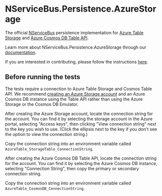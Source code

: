 # NServiceBus.Persistence.AzureStorage
The official [NServiceBus](https://github.com/Particular/NServiceBus) persistence implementation for [Azure Table Storage](https://azure.microsoft.com/en-us/services/storage/tables/) and [Azure Cosmos DB Table API](https://docs.microsoft.com/en-us/azure/cosmos-db/table-support/).

Learn more about NServiceBus.Persistence.AzureStorage through our [documentation](http://docs.particular.net/nservicebus/azure-storage-persistence/).

If you are interested in contributing, please follow the instructions [here](https://github.com/Particular/NServiceBus/blob/develop/CONTRIBUTING.md).

## Before running the tests

The tests require a connection to Azure Table Storage and Cosmos Table API. We recommend [creating an Azure Storage account](https://azure.microsoft.com/en-us/documentation/services/storage/) and an Azure Cosmos DB instance using the Table API rather than using the Azure Storage or the Cosmos DB Emulator.

After creating the Azure Storage account, locate the connection string for the account. You can find it by selecting the storage account in the Azure portal, selecting "Access keys", then clicking "View connection string" next to the key you wish to use. (Click the ellipsis next to the key if you don't see the option to view the connection string.)

Copy the connection string into an environment variable called `AzureTable_StorageTable_ConnectionString`. 

After creating the Azure Cosmos DB Table API, locate the connection string for the account. You can find it by selecting the Azure Cosmos DB instance, selecting "Connection String", then copy the primary or secondary connection string.

Copy the connection string into an environment variable called `AzureTable_CosmosDB_ConnectionString`. 
